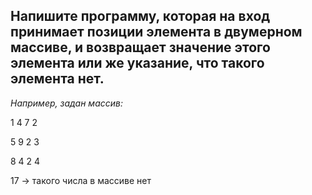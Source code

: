 ## Напишите программу, которая на вход принимает позиции элемента в двумерном массиве, и возвращает значение этого элемента или же указание, что такого элемента нет.

*Например, задан массив:*

1 4 7 2

5 9 2 3

8 4 2 4

17 -> такого числа в массиве нет
